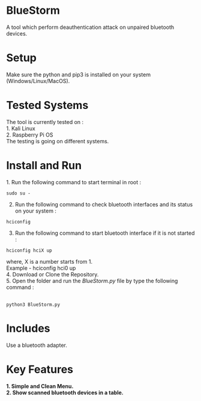 # BlueStorm
A tool which perform deauthentication attack on unpaired bluetooth devices.

<h1>Setup</h1>
Make sure the python and pip3 is installed on your system (Windows/Linux/MacOS).<br>
<h1>Tested Systems</h1>
The tool is currently tested on : <br>
1. Kali Linux<br>
2. Raspberry Pi OS<br>
The testing is going on different systems.

<h1>Install and Run</h1>
1. Run the following command to start terminal in root :<br>

```
sudo su -
```

2. Run the following command to check bluetooth interfaces and its status on your system :<br>

```
hciconfig
```

3. Run the following command to start bluetooth interface if it is not started :<br>

```
hciconfig hciX up
```
where, X is a number starts from 1.<br>
Example - hciconfig hci0 up<br>
4. Download or Clone the Repository.<br>
5. Open the folder and run the <i>BlueStorm.py</i> file by type the following command :<br><br>

```
python3 BlueStorm.py
```
# Includes
Use a bluetooth adapter.

<h1>Key Features</h1>
<b>1. Simple and Clean Menu.</b><br>
<b>2. Show scanned bluetooth devices in a table.</b><br>
